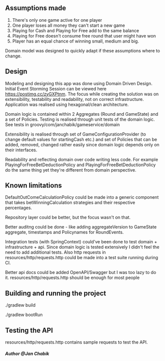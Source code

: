 ## Assumptions made

1. There's only one game active for one player
2. One player loses all money they can't start a new game
3. Playing for Cash and Playing for Free add to the same balance
4. Playing for Free doesn't consume free round that user might have won
5. Player has an equal chance of winning small, medium and big.

Domain model was designed to quickly adapt if these assumptions where to change.


## Design

Modeling and designing this app was done using Domain Driven Design. Initial Event Storming Session can be viewed here
https://postimg.cc/zyGXPtnm. The focus while creating the solution was on extensibility, testability and readability, not on correct infrastructure. Application
was realised using hexagonal/clean architecture.

Domain logic is contained within 2 Aggregates (Round and GameState) and a set of Policies. Testing is realised through unit tests of the domain logic. See tests
in groovy/com/janchabik/gameservice/domain

Extensibility is realised through set of GameConfigurationProvider (to change default values for startingCash etc.) and set of Policies that can be added,
removed, changed rather easily since domain logic depends only on their interfaces.

Readability and reflecting domain over code writing less code. For example PlayingForFreeBetDeductionPolicy and PlayingForFreeBetDeductionPolicy do the same
thing yet they're different from domain perspective.

## Known limitations

DefaultOutComeCalculationPolicy could be made into a generic component that takes betWinningCalculation strategies and their respective percentages.

Repository layer could be better, but the focus wasn't on that.

Better auditng could be done - like adding aggregateVersion to GameState aggregate, timestamps and Policynames for RoundEvents.

Integration tests (with SpringContext) could've been done to test domain + infrastructure + api. Since domain logic is tested extensively I didn't feel the need
to add additional tests. Also http requests in resources/http/requests.http could be made into a test suite running during CI.

Better api docs could be added OpenAPI/Swagger but I was too lazy to do it. resources/http/requests.http should be enough for most people

## Building and running the project

./gradlew build

./gradlew bootRun

## Testing the API
resources/http/requests.http contains sample requests to test the API.


##### Author @Jan Chabik
